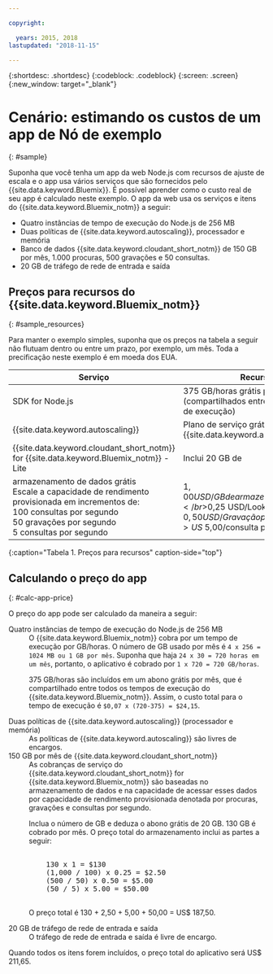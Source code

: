 ```yaml
---

copyright:

  years: 2015, 2018
lastupdated: "2018-11-15"

---
```


{:shortdesc: .shortdesc}
{:codeblock: .codeblock}
{:screen: .screen}
{:new_window: target="_blank"}

# Cenário: estimando os custos de um app de Nó de exemplo
{: #sample}

Suponha que você tenha um app da web Node.js com recursos de ajuste de escala e o app usa
vários serviços que são fornecidos pelo {{site.data.keyword.Bluemix}}. É possível aprender como o custo real de seu app é calculado neste exemplo. O app da web usa os serviços e itens do {{site.data.keyword.Bluemix_notm}} a seguir:

* Quatro instâncias de tempo de execução do Node.js de 256 MB
* Duas políticas de {{site.data.keyword.autoscaling}}, processador e memória
* Banco de dados {{site.data.keyword.cloudant_short_notm}} de 150 GB por mês, 1.000 procuras, 500 gravações
e 50 consultas. 
* 20 GB de tráfego de rede de entrada e saída


## Preços para recursos do {{site.data.keyword.Bluemix_notm}}
{: #sample_resources}

Para manter o exemplo simples, suponha que os preços na tabela a seguir não flutuam dentro ou entre um
prazo, por exemplo, um mês. Toda a precificação neste exemplo é em moeda dos EUA.

|Serviço |	Recursos |	Preço |
|--------|-----------|--------|
|SDK for Node.js |	375 GB/horas grátis por mês (compartilhados entre todos os tempos de execução) |	$0,07 USD/GB/hora|
|{{site.data.keyword.autoscaling}} |	Plano de serviço grátis para o serviço {{site.data.keyword.autoscaling}} |	Grátis|
|{{site.data.keyword.cloudant_short_notm}} for {{site.data.keyword.Bluemix_notm}} - Lite| Inclui 20 GB de
armazenamento de dados grátis</br>Escale a capacidade de rendimento provisionada em incrementos de:</br>100 consultas por segundo</br>50 gravações por segundo</br>5 consultas por segundo | $1,00 USD/GB de armazenamento de dados</br>$0,25 USD/Lookup por segundo</br>$0,50 USD/Gravação por segundo</br>US$ 5,00/consulta por segundo |
{:caption="Tabela 1.  Preços para recursos" caption-side="top"}


## Calculando o preço do app
{: #calc-app-price}

O preço do app pode ser calculado da maneira a seguir:

<dl>
<dt>Quatro instâncias de tempo de execução do Node.js de 256 MB</dt>
<dd>O
{{site.data.keyword.Bluemix_notm}} cobra por
um tempo de execução por GB/horas. O número de GB usado por mês é <code>4 x 256 = 1024 MB ou 1 GB por mês</code>. Suponha que haja <code>24 x 30 = 720 horas em um mês</code>, portanto, o aplicativo é cobrado por <code>1 x 720 = 720 GB/horas</code>.
<p>
375 GB/horas são incluídos em um abono grátis por mês, que é compartilhado entre todos os tempos de execução
do {{site.data.keyword.Bluemix_notm}}. Assim, o custo total para o tempo de execução é <code>$0,07 x (720-375) = $24,15</code>.</p></dd>

<dt>Duas políticas de
{{site.data.keyword.autoscaling}} (processador
e memória)</dt>
<dd>As políticas de
{{site.data.keyword.autoscaling}} são livres
de encargos.</dd>

<dt>150 GB por mês de  {{site.data.keyword.cloudant_short_notm}}</dt>
<dd>As cobranças de serviço do {{site.data.keyword.cloudant_short_notm}} for {{site.data.keyword.Bluemix_notm}} são baseadas no armazenamento de dados e na capacidade de acessar esses dados por capacidade de rendimento provisionada denotada
por procuras, gravações e consultas por segundo. 
<p>
Inclua o número de GB e deduza o abono grátis de 20 GB. 130 GB é cobrado por mês. O preço total do armazenamento inclui as partes a seguir:</p>
<pre class="codeblock">
<codeblock>
    130 x 1 = $130
    (1,000 / 100) x 0.25 = $2.50
    (500 / 50) x 0.50 = $5.00
    (50 / 5) x 5.00 = $50.00
</codeblock>
</pre>
<p>
O preço total é 130 + 2,50 + 5,00 + 50,00 = US$ 187,50.</p></dd>

<dt>20 GB de tráfego de rede de entrada e saída</dt>
<dd>O tráfego de rede de entrada e saída é livre de encargo.</dd>

</dl>

Quando todos os itens forem incluídos, o preço total do aplicativo será US$ 211,65.
